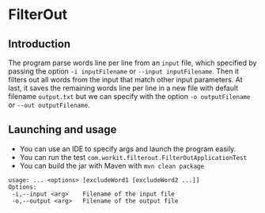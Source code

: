 # FilterOut

## Introduction

The program parse words line per line from an `input` file, which specified by passing the option `-i inputFilename` or `--input inputFilename`.
Then it filters out all words from the input that match other input parameters.
At last, it saves the remaining words line per line in a new file with default filename `output.txt` but we can specify with the option `-o outputFilename` or `--out outputFilename`.

## Launching and usage

- You can use an IDE to specify args and launch the program easily.
- You can run the test `com.workit.filterout.FilterOutApplicationTest`
- You can build the jar with Maven with `mvn clean package`

```
usage: ... <options> [excludeWord1 [excludeWord2 ...]]
Options:
 -i,--input <arg>    Filename of the input file
 -o,--output <arg>   Filename of the output file
```
